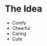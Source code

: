 <div class="h-full flex flex-col">

# The Idea
  <div class="flex flex-1 flex-col mb-14">
    <ul>
      <v-clicks>
        <li>Comfy</li>
        <li>Cheerful</li>
        <li>Caring</li>
        <li>Cute</li>
      </v-clicks>
    </ul>
    <div v-click="5">
      <Waifu />
    </div>
  </div>
</div>
